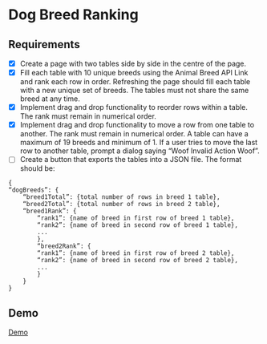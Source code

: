 # Dog Breed Ranking

## Requirements

- [x] Create a page with two tables side by side in the centre of the page.
- [x] Fill each table with 10 unique breeds using the Animal Breed API Link and rank each
      row in order. Refreshing the page should fill each table with a new unique set of breeds.
      The tables must not share the same breed at any time.
- [x] Implement drag and drop functionality to reorder rows within a table. The rank must
      remain in numerical order.
- [x] Implement drag and drop functionality to move a row from one table to another. The rank
      must remain in numerical order. A table can have a maximum of 19 breeds and
      minimum of 1. If a user tries to move the last row to another table, prompt a dialog
      saying “Woof Invalid Action Woof”.
- [ ] Create a button that exports the tables into a JSON file. The format should be:

```
{
“dogBreeds”: {
    “breed1Total”: {total number of rows in breed 1 table},
    “breed2Total”: {total number of rows in breed 2 table},
    “breed1Rank”: {
        “rank1”: {name of breed in first row of breed 1 table},
        “rank2”: {name of breed in second row of breed 1 table},
        ...
        },
        “breed2Rank”: {
        “rank1”: {name of breed in first row of breed 2 table},
        “rank2”: {name of breed in second row of breed 2 table},
        ...
        }
    }
}
```

## Demo

[Demo](https://dog-breed-ranking.netlify.app/)
